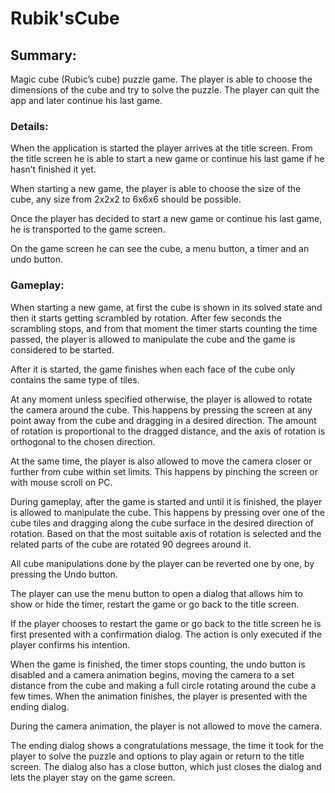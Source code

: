 # Rubik'sCube







## Summary:
Magic cube (Rubic’s cube) puzzle game. The player is able to choose the dimensions of the cube and try to solve the puzzle. The player can quit the app and later continue his last game.

### Details:
When the application is started the player arrives at the title screen. From the title screen he is able to start a new game or continue his last game if he hasn’t finished it yet.

When starting a new game, the player is able to choose the size of the cube, any size from 2x2x2 to 6x6x6 should be possible. 

Once the player has decided to start a new game or continue his last game, he is transported to the game screen.

On the game screen he can see the cube, a menu button, a timer and an undo button.

### Gameplay:
When starting a new game, at first the cube is shown in its solved state and then it starts getting scrambled by rotation. After few seconds the scrambling stops, and from that moment the timer starts counting the time passed, the player is allowed to manipulate the cube and the game is considered to be started. 

After it is started, the game finishes when each face of the cube only contains the same type of tiles. 

At any moment unless specified otherwise, the player is allowed to rotate the camera around the cube. This happens by pressing the screen at any point away from the cube and dragging in a desired direction. The amount of rotation is proportional to the dragged distance, and the axis of rotation is orthogonal to the chosen direction.

At the same time, the player is also allowed to move the camera closer or further from cube within set limits. This happens by pinching the screen or with mouse scroll on PC.

During gameplay, after the game is started and until it is finished, the player is allowed to manipulate the cube. This happens by pressing over one of the cube tiles and dragging
along the cube surface in the desired direction of rotation. Based on that the most suitable axis
of rotation is selected and the related parts of the cube are rotated 90 degrees around it.

All cube manipulations done by the player can be reverted one by one, by pressing the Undo button.

The player can use the menu button to open a dialog that allows him to show or hide the timer, restart the game or go back to the title screen.

If the player chooses to restart the game or go back to the title screen he is first presented with a confirmation dialog. The action is only executed if the player confirms his intention.

When the game is finished, the timer stops counting, the undo button is disabled and a camera animation begins, moving the camera to a set distance from the cube and making a full circle rotating around the cube a few times. When the animation finishes, the player is presented with the ending dialog. 

During the camera animation, the player is not allowed to move the camera.

The ending dialog shows a congratulations message, the time it took for the player to solve the puzzle and options to play again or return to the title screen. The dialog also has a close button, which just closes the dialog and lets the player stay on the game screen.
